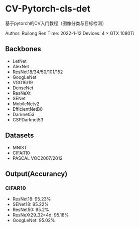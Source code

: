 # CV-Pytorch-cls-det
基于pytorch的CV入门教程（图像分类与目标检测）

Author: Ruilong Ren
Time: 2022-1-12
Devices: 4 × GTX 1080Ti

## Backbones
- LetNet
- AlexNet
- ResNet18/34/50/101/152
- GoogLeNet
- VGG16/19
- DenseNet
- ResNeXt
- SENet
- MobileNetv2
- EfficientNetB0
- Darknet53
- CSPDarknet53

## Datasets
- MNIST
- CIFAR10
- PASCAL VOC2007/2012

## Output(Accurancy)
### CIFAR10
- ResNet18: 95.23%
- SENet18: 95.22%
- ResNet50: 95.2%
- ResNeXt29_32×4d: 95.18%
- GoogLeNet: 95.02%
